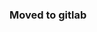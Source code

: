 ### Moved to gitlab


<link rel="stylesheet" type="text/css" href="https://github.com/Infernalloo/custom-github-theme/blob/main/style.css">
